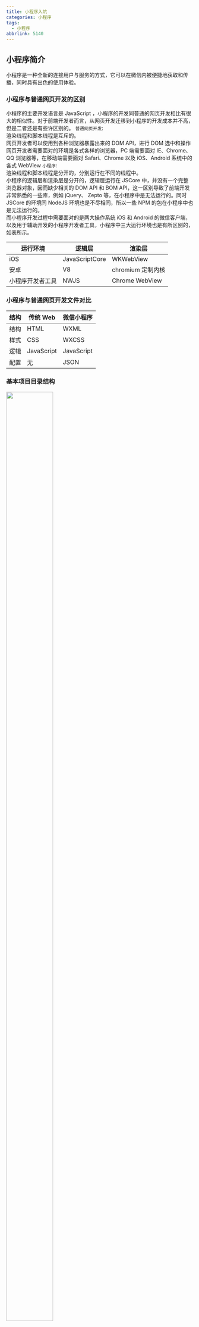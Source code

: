 ```yaml
---
title: 小程序入坑
categories: 小程序
tags:
  - 小程序
abbrlink: 5140
---
```


## 小程序简介

小程序是一种全新的连接用户与服务的方式，它可以在微信内被便捷地获取和传播，同时具有出色的使用体验。

### 小程序与普通网页开发的区别

小程序的主要开发语言是 JavaScript ，小程序的开发同普通的网页开发相比有很大的相似性。对于前端开发者而言，从网页开发迁移到小程序的开发成本并不高，但是二者还是有些许区别的。
`普通网页开发`:  
​ 渲染线程和脚本线程是互斥的。  
网页开发者可以使用到各种浏览器暴露出来的 DOM API，进行 DOM 选中和操作  
网页开发者需要面对的环境是各式各样的浏览器，PC 端需要面对 IE、Chrome、QQ 浏览器等，在移动端需要面对 Safari、Chrome 以及 iOS、Android 系统中的各式 WebView
`小程序`:  
渲染线程和脚本线程是分开的，分别运行在不同的线程中。  
小程序的逻辑层和渲染层是分开的，逻辑层运行在 JSCore 中，并没有一个完整浏览器对象，因而缺少相关的 DOM API 和 BOM API，这一区别导致了前端开发非常熟悉的一些库，例如 jQuery、 Zepto 等，在小程序中是无法运行的。同时 JSCore 的环境同 NodeJS 环境也是不尽相同，所以一些 NPM 的包在小程序中也是无法运行的。  
而小程序开发过程中需要面对的是两大操作系统 iOS 和 Android 的微信客户端，以及用于辅助开发的小程序开发者工具，小程序中三大运行环境也是有所区别的，如表所示。

| 运行环境         | 逻辑层         | 渲染层            |
| ---------------- | -------------- | ----------------- |
| iOS              | JavaScriptCore | WKWebView         |
| 安卓             | V8             | chromium 定制内核 |
| 小程序开发者工具 | NWJS           | Chrome WebView    |

### 小程序与普通网页开发文件对比

| 结构 | 传统 Web   | 微信小程序 |
| ---- | ---------- | ---------- |
| 结构 | HTML       | WXML       |
| 样式 | CSS        | WXCSS      |
| 逻辑 | JavaScript | JavaScript |
| 配置 | 无         | JSON       |

### 基本项目目录结构

<div align="left">
<img src="https://gitee.com/zuo_jiahui/blogimage/raw/master/img/微信图片_20211007212116.png" width = 50% height = 80% />
</div>

### 小程序配置文件

小程序应用程序会包括最基本的两种配置文件，一种是全局的 `app.json` 和 页面自已的 `page.json`

#### 全局配置

小程序根目录下的 `app.json` 文件用来对微信小程序进行全局配置，决定页面文件的路径、窗口表现、设置网络超时时间、设置多 `tab` 等。  
以下是一个包含了部分常用配置选项的 app.json ：

```
{
  "pages": [
    "pages/index/index",
    "pages/logs/index"
  ],
  "window": {
    "navigationBarTitleText": "Demo"
  },
  "tabBar": {
    "list": [{
      "pagePath": "pages/index/index",
      "text": "首页"
    }, {
      "pagePath": "pages/logs/index",
      "text": "日志"
    }]
  },
  "networkTimeout": {
    "request": 10000,
    "downloadFile": 10000
  },
  "debug": true
}
```

完整配置项说明请参考 [小程序全局配置](https://developers.weixin.qq.com/miniprogram/dev/reference/configuration/app.html)

#### 页面配置

每一个小程序页面也可以使用同名 .json 文件来对本页面的窗口表现进行配置，页面中配置项会覆盖 app.json 的 window 中相同的配置项。

```
{
  "navigationBarBackgroundColor": "#ffffff",
  "navigationBarTextStyle": "black",
  "navigationBarTitleText": "微信接口功能演示",
  "backgroundColor": "#eeeeee",
  "backgroundTextStyle": "light"
}
```

完整配置项说明请参考 [小程序页面配置](https://developers.weixin.qq.com/miniprogram/dev/reference/configuration/page.html)

#### sitemap 配置

小程序根目录下的 `sitemap.json` 文件用于配置小程序及其页面是否被微信索引
完整配置项说明请参考 [sitemap 配置](https://developers.weixin.qq.com/miniprogram/dev/reference/configuration/sitemap.html)

## 组件的使用

组件使用说明请参考 [组件文档](https://developers.weixin.qq.com/miniprogram/dev/component/)

## 基本语法

### 数据绑定

.js 文件

```
Page({
  data: {
    msg: "Hello !!!",
    num: 100,
    show: true,
    parson: {
      name: "鸣人",
      age: 18
    }
  },
})
```

.wxml 文件

```
<view>
  <!-- 字符串类型 -->
  <view>{{msg}}</view>
  <!-- 数字类型 -->
  <view>{{num}}</view>
  <!-- 布尔类型 -->
  <checkbox checked="{{show}}">是否展示</checkbox>
  <!-- 对象类型 -->
  <view>名字 : {{parson.name}} 年龄 : {{parson.age}}</view>
</view>
```

### 运算

```
<view>
  <!-- 数字加减 -->
  <view>{{1 + 1}}</view>
  <!-- 字符串拼接 -->
  <view>{{"1" + "1"}}</view>
  <!-- 三元表达式 -->
  <view>{{10 % 2 === 0 ? "偶数" : "奇数"}}</view>
</view>
```

### 列表渲染

.js 文件

```
Page({
  data: {
    dataList: [{
        id: 1,
        name: "鸣人"
      },
      {
        id: 2,
        name: "佐助"
      },
      {
        id: 2,
        name: "雏田"
      },
      {
        id: 2,
        name: "小樱"
      },
    ],
    parson: {
      name: "鸣人",
      age: 18
    }
  },
})
```

.wxml 文件

```
<view>
  <!-- wx:for="{{数组或者对象}}" wx:for-item="循环项的名称" wx:for-index="循环项的索引" wx:key="唯一值，用于提高列表渲染性能" -->
  <!-- 如果数组为普通数组 列如：[1,2,3,4]   wx:key="*this"  *this 表示循环项-->
  <!--
  默认情况下:
  可以不写 wx:for-item="item"  wx:for-index="index"，小程序会默认添加(只有一层循环下可以省略)
  当出现 数组的嵌套循环的时候 以下绑定 不能重名
  wx:for-item="item"  wx:for-index="index"
  -->
  <view wx:for="{{dataList}}" wx:for-item="item" wx:for-index="index" wx:key="id">
    索引 ：{{index}}
    值 ： {{item.name}}
  </view>

  <view wx:for="{{parson}}" wx:for-item="value" wx:for-index="key" wx:key="id">
    属性：{{key}}
    值：{{value}}
  </view>
</view>
```

### 条件渲染

```
<!--
  场景使用：
   wx:if ：当标签不是频繁切换的时候优先使用 （直接把标签从页面移除）
   hidden ：当标签频繁切换的时候优先使用 （通过使用样式的方式来切换显示）
   注意 ：(hidden 属性不可和样式 display 一起使用，否则 hidden 属性会失效)
-->
<view>
  <!-- wx:if="{{true/false}}" -->
  <view wx:if="{{true}}"> 显示 </view>
  <view wx:if="{{false}}"> 隐藏 </view>

  <!-- wx:if  wx:elif wx:else-->
  <view wx:if="{{false}}"> 1 </view>
  <view wx:elif="{{false}}"> 2 </view>
  <view wx:else> 3 </view>

  <!-- hidden 默认为 true-->
  <view hidden="{{false}}">hidden1</view>
  <view hidden>hidden2</view>
</view>
```

### 事件绑定

.js 文件

```
Page({
  data: {
    num: 0
  },

  // 输入框事件
  handInput(e) {
    this.setData({
      num: Number(e.detail.value)
    })
  },

  //加 减 事件
  handbindtap(value) {
    const num = value.currentTarget.dataset.num
    this.setData({
      num: this.data.num + num
    })
  }
})
```

.wxml 文件

```
<view>
  <input type="text" bindinput="handInput" />
  <button bindtap="handbindtap" data-num="{{1}}">+</button>
  <button bindtap="handbindtap" data-num="{{-1}}">-</button>
  <view>{{num}}</view>
</view>
```

## 自定义组件

详情使用说明请参考 [自定义组件文档](https://developers.weixin.qq.com/miniprogram/dev/framework/custom-component/)

### 创建自定义组件

类似于页面，一个自定义组件由 json wxml wxss js 4 个文件组成。要编写一个自定义组件，首先需要在 json 文件中进行自定义组件声明（将 component 字段设为 true 可将这一组文件设为自定义组件）

```
{
  "component": true
}
```
同时，还要在 wxml 文件中编写组件模板，在 wxss 文件中加入组件样式，它们的写法与页面的写法类似。具体细节和注意事项参见 [组件模板和样式](https://developers.weixin.qq.com/miniprogram/dev/framework/custom-component/wxml-wxss.html)
```
<!-- 这是自定义组件的内部WXML结构 -->
<view class="inner">
  {{innerText}}
</view>
<slot></slot>
```
```
/* 这里的样式只应用于这个自定义组件 */
.inner {
  color: red;
}
```
在自定义组件的 js 文件中，需要使用 Component() 来注册组件，并提供组件的属性定义、内部数据和自定义方法。
```
Component({
  properties: {
    // 这里定义了innerText属性，属性值可以在组件使用时指定，由父级传递过来
    innerText: {
      type: String,
      value: 'default value',    //默认值
    }
  },
  data: {
    // 这里是一些组件内部数据
    someData: {}
  },
  methods: {
    // 这里是一个自定义组件自已的方法
    customMethod: function(){}
  }
})
```
使用自定义组件: 使用已注册的自定义组件前，首先要在页面的 json 文件中进行引用声明。此时需要提供每个自定义组件的标签名和对应的自定义组件文件路径
```
{
  "usingComponents": {
    "component-tag-name": "path/to/the/custom/component"
  }
}
```
### Component 构造器
Component 构造器可用于定义组件，调用 Component 构造器时可以指定组件的属性、数据、方法等。
详细的参数含义和使用请参考 [Component 参考文档](https://developers.weixin.qq.com/miniprogram/dev/reference/api/Component.html)
```
Component({

  behaviors: [],

  properties: {
    myProperty: { // 属性名
      type: String,
      value: ''
    },
    myProperty2: String // 简化的定义方式
  },
  
  data: {}, // 私有数据，可用于模板渲染

  lifetimes: {
    // 生命周期函数，可以为函数，或一个在methods段中定义的方法名
    attached: function () { },
    moved: function () { },
    detached: function () { },
  },

  // 生命周期函数，可以为函数，或一个在methods段中定义的方法名
  attached: function () { }, // 此处attached的声明会被lifetimes字段中的声明覆盖
  ready: function() { },

  pageLifetimes: {
    // 组件所在页面的生命周期函数
    show: function () { },
    hide: function () { },
    resize: function () { },
  },

  methods: {
    onMyButtonTap: function(){
      this.setData({
        // 更新属性和数据的方法与更新页面数据的方法类似
      })
    },
    // 内部方法建议以下划线开头
    _myPrivateMethod: function(){
      // 这里将 data.A[0].B 设为 'myPrivateData'
      this.setData({
        'A[0].B': 'myPrivateData'
      })
    },
    _propertyChange: function(newVal, oldVal) {

    }
  }

})
```
### 组件间通信与事件
组件间的基本通信方式有以下几种  
* WXML 数据绑定：用于父组件向子组件的指定属性设置数据，仅能设置 JSON 兼容数据（自基础库版本 2.0.9 开始，还可以在数据中包含函数）。具体在 组件模板和样式 章节中介绍。
* 事件：用于子组件向父组件传递数据，可以传递任意数据。
* 如果以上两种方式不足以满足需要，父组件还可以通过 this.selectComponent 方法获取子组件实例对象，这样就可以直接访问组件的任意数据和方法

#### 父子组件传值